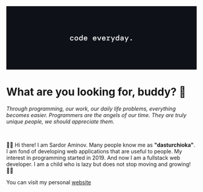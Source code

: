 <img src="./banner_new.jpg" alt="banner" />

# What are you looking for, buddy? 👀

_Through programming, our work, our daily life problems, everything becomes easier. Programmers are the angels of our time. They are truly unique people, we should appreciate them._

<br>

👋🏻 Hi there! I am Sardor Aminov. Many people know me as <b>"dasturchioka"</b>. I am fond of developing web applications that are useful to people. My interest in programming started in 2019. And now I am a fullstack web developer. I am a child who is lazy but does not stop moving and growing! 💪🏻

You can visit my personal <a href="https://dasturchioka.uz" target="_blank">website</a>
